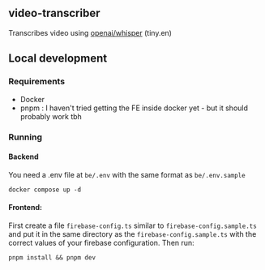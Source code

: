 ## video-transcriber

Transcribes video using [openai/whisper](https://github.com/openai/whisper) (tiny.en)

## Local development

### Requirements

- Docker
- pnpm : I haven't tried getting the FE inside docker yet - but it should probably work tbh

### Running

#### Backend
You need a .env file at `be/.env` with the same format as `be/.env.sample`
```
docker compose up -d
```
#### Frontend:
First create a file `firebase-config.ts` similar to `firebase-config.sample.ts` and put it in the same directory as the `firebase-config.sample.ts` with the correct values of your firebase configuration.
Then run:
```
pnpm install && pnpm dev
```

